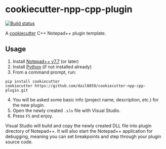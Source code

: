 # cookiecutter-npp-cpp-plugin

[![Build status](https://ci.appveyor.com/api/projects/status/rgv7n4sjfld3pysl?svg=true)](https://ci.appveyor.com/project/dail8859/cookiecutter-npp-cpp-plugin)

A [cookiecutter](https://github.com/audreyr/cookiecutter) C++ Notepad++ plugin template.

## Usage

1. Install [Notepad++ v7.7](https://notepad-plus-plus.org/) (or later)
1. Install [Python](https://www.python.org/) (if not installed already)
1. From a command prompt, run:
```
pip install cookiecutter
cookiecutter https://github.com/dail8859/cookiecutter-npp-cpp-plugin.git
```
4. You will be asked some basic info (project name, description, etc.) for the new plugin.
5. Open the newly created `.sln` file with Visual Studio.
6. Press `F5` and enjoy.

Visual Studio will build and copy the newly created DLL file into plugin directory of Notepad++. It will also start the Notepad++ application for debugging, meaning you can set breakpoints and step through your plugin source code.
